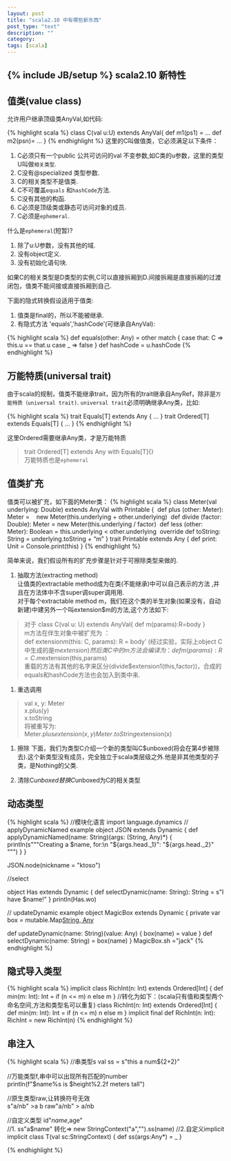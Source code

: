 ```yaml
---
layout: post
title: "scala2.10 中有哪些新东西"
post_type: "text"
description: ""
category: 
tags: [scala]
---
```

{% include JB/setup %}
scala2.10 新特性
----

## 值类(value class)
允许用户继承顶级类AnyVal,如代码:

{% highlight scala %}
 class C(val u:U) extends AnyVal{
   def m1(ps1) = ...
   def m2(psn)= ...
 }
 {% endhighlight %}
 这里的C叫做值类，它必须满足以下条件：   

1. C必须只有一个public 公共可访问的val 不变参数,如C类的u参数，这里的类型U叫做`相关类型`.  
1. C没有@specialized 类型参数.  
1. C的相关类型不是值类.  
1. C不可覆盖`equals` 和`hashCode`方法.  
1. C没有其他的构函.  
1. C必须是顶级类或静态可访问对象的成员.  
1. C必须是`ephemeral`. 

什么是`ephemeral`(短暂)?

1. 除了u:U参数，没有其他的域.  
1. 没有object定义.  
1. 没有初始化语句块. 


如果C的相关类型是D类型的实例,C可以直接拆厢到D.间接拆厢是直接拆厢的过渡闭包，值类不能间接或直接拆厢到自己. 

下面的隐式转换假设适用于值类:

1. 值类是final的，所以不能被继承.
1. 有隐式方法 'equals','hashCode'(可继承自AnyVal):

{% highlight scala %}
def equals(other: Any) = other match {
case that: C => this.u == that.u
case _ => false
}
def hashCode = u.hashCode
{% endhighlight %}

## 万能特质(universal trait)
由于scala的规制，值类不能继承trait，因为所有的trait继承自AnyRef，除非是`万能特质（universal trait)`. `universal trait`必须明确继承Any类，比如:

{% highlight scala %}
 trait Equals[T] extends Any { … }
 trait Ordered[T] extends Equals[T] { … } 
{% endhighlight %}

这里Ordered需要继承Any类，才是万能特质
> trait Ordered[T] extends Any with Equals[T]{}  
> 万能特质也是`ephemeral` 

<!--break-->

## 值类扩充
值类可以被扩充，如下面的Meter类：
{% highlight scala %}
class Meter(val underlying: Double) extends AnyVal with Printable {
  def plus (other: Meter): Meter = 
    new Meter(this.underlying + other.underlying)
  def divide (factor: Double): Meter = new Meter(this.underlying / factor)
  def less (other: Meter): Boolean = this.underlying < other.underlying
  override def toString: String = underlying.toString + “m”
}
trait Printable extends Any { def print: Unit = Console.print(this) }
{% endhighlight %}

简单来说，我们假设所有的扩充步骤是针对于可擦除类型来做的.

1. 抽取方法(extracting method)   
  让值类的extractable method成为在类(不能继承)中可以自己表示的方法 ,并且在方法体中不含super调super调用用.  
  对于每个extractable method m，我们在这个类的半生对象(如果没有，自动新建)中建另外一个叫extension$m的方法,这个方法如下:
  > 对于 class C(val u: U) extends AnyVal{ def m(params):R=body }  
  > m方法在伴生对象中被扩充为 ：   
  > def extension$m($this: C, params): R = body’ (经过实验，实际上object C中生成的是m$extension)  
  > 然后类C中的m方法会编译为：  
  > def m(params):R = C.m$extension(this,params)  
  > 重载的方法有其他的名字来区分(divide$extension1(this,factor))，合成的equals和hashCode方法也会加入到类中来.

1. 重选调用 
> val x, y: Meter  
	x.plus(y)  
	x.toString  
> 将被重写为:  
> Meter.plus$extension(x,y)  
  Meter.toString$extension(x)

1. 擦除 
下面，我们为类型C介绍一个新的类型叫C$unboxed(将会在第4步被除去).这个新类型没有成员，完全独立于scala类层级之外.他是非其他类型的子类，是Nothing的父类. 

1. 清除C$unboxed
替换C$unboxed为C的相关类型


## 动态类型
{% highlight scala %}
//模块化语言
import language.dynamics
// applyDynamicNamed example
object JSON extends Dynamic {
  def applyDynamicNamed(name: String)(args: (String, Any)*) {
    println(s"""Creating a $name, for:\n "${args.head._1}": "${args.head._2}" """)
  }
}
 
JSON.node(nickname = "ktoso")

//select

object Has extends Dynamic {
  def selectDynamic(name: String): String = s"I have $name!"
}
println(Has.wo)


// updateDynamic example
object MagicBox extends Dynamic {
  private var box = mutable.Map[String, Any]()
 
  def updateDynamic(name: String)(value: Any) { box(name) = value }
  def selectDynamic(name: String) = box(name)
}
MagicBox.sh ="jack" 
{% endhighlight %}

## 隐式导入类型
{% highlight scala %}
implicit class RichInt(n: Int) extends Ordered[Int] {
  def min(m: Int): Int = if (n <= m) n else m
}
//转化为如下：(scala只有值和类型两个命名空间,方法和类型名可以重复)
class RichInt(n: Int) extends Ordered[Int] {
  def min(m: Int): Int = if (n <= m) n else m
}
implicit final def RichInt(n: Int): RichInt = new RichInt(n)
{% endhighlight %}

## 串注入
{% highlight scala %}
//串类型s
val ss = s"this a num${2+2}" 

//万能类型f,串中可以出现所有匹配的number  
println(f"$name%s is $height%2.2f meters tall")

//原生类型raw,让转换符号无效  
s"a/nb"  >a
 b
raw"a/nb" > a/nb

//自定义类型 id"$name,$age"  
//1. ss"a$name" 转化=> new StringContext("a","").ss(name)
//2.自定义implicit
implicit class T(val sc:StringContext) {
 def ss(args:Any*) = _
}

{% endhighlight %}
